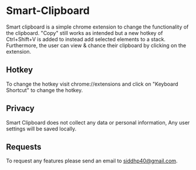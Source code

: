 # Smart-Clipboard

Smart clipboard is a simple chrome extension to change the functionality of the clipboard. "Copy" still works as intended but a new hotkey of Ctrl+Shift+V is added to instead add selected elements to a stack. Furthermore, the user can view & chance their clipboard by clicking on the extension. 

## Hotkey

To change the hotkey visit chrome://extensions and click on "Keyboard Shortcut" to change the hotkey.

## Privacy

Smart Clipboard does not collect any data or personal information, Any user settings will be saved locally.

## Requests

To request any features please send an email to siddhp40@gmail.com.
